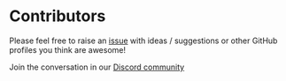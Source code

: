 # Contributors

Please feel free to raise an [issue](https://github.com/EddieJaoudeCommunity/awesome-github-profiles/issues) with ideas / suggestions or other GitHub profiles you think are awesome!

Join the conversation in our [Discord community](http://discord.eddiehub.org)
